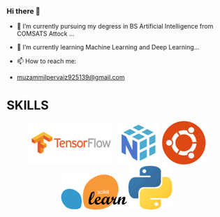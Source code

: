 ### Hi there 👋





- 🔭 I’m currently pursuing my degress in BS Artificial Intelligence from COMSATS Attock ...
- 🌱 I’m currently learning Machine Learning and Deep Learning...

- 📫 How to reach me:
- muzammilpervaiz925139@gmail.com

<h1>SKILLS</h1>
<p align="center">
  <img src="tf.png" width="200" >
  <img src="np.png" width="100" >
  <img src="ubuntu.png" width="100" >
  <img src="1200px-Scikit_learn_logo_small.svg.png" width="150" >
  <img src="python.jpeg" width="100" >
  </p>
